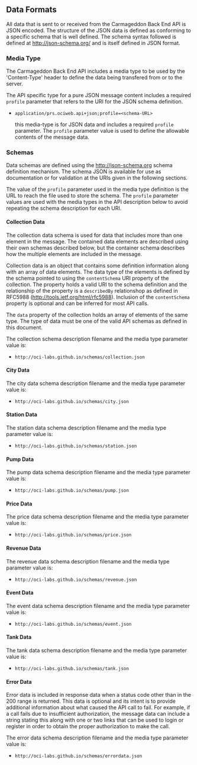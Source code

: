 
## Data Formats

All data that is sent to or received from the Carmageddon Back End API
is JSON encoded.  The structure of the JSON data is defined as conforming
to a specific schema that is well defined.  The schema syntax followed is
defined at http://json-schema.org/ and is itself defined in JSON format.

### Media Type

The Carmageddon Back End API includes a media type to be used by the
'Content-Type' header to define the data being transfered from or to
the server.

The API specific type for a pure JSON message content includes a required
`profile` parameter that refers to the URI for the JSON schema definition.

* `application/prs.ociweb.api+json;profile=<schema-URL>`

    this media-type is for JSON data and includes a required `profile`
    parameter.  The `profile` parameter value is used to define the
    allowable contents of the message data. 

### Schemas

Data schemas are defined using the http://json-schema.org schema
definition mechanism.  The schema JSON is available for use as
documentation or for validation at the URIs given in the following
sections.

The value of the `profile` parameter used in the media type definition
is the URL to reach the file used to store the schema.  The `profile`
parameter values are used with the media types in the API description
below to avoid repeating the schema description for each URI.

#### Collection Data

The collection data schema is used for data that includes more than one
element in the message.  The contained data elements are described using
their own schemas described below, but the container schema describes how
the multiple elements are included in the message.

Collection data is an object that contains some definition information
along with an array of data elements.  The data type of the elements is
defined by the schema pointed to using the `contentSchema` URI property of
the collection.  The property holds a valid URI to the schema definition
and the relationship of the property is a `describedBy` relationshop as
defined in RFC5988 (http://tools.ietf.org/html/rfc5988).  Inclusion of
the `contentSchema` property is optional and can be inferred for most API
calls.

The `data` property of the collection holds an array of elements of the
same type.  The type of data must be one of the valid API schemas as
defined in this document.

The collection schema description filename and the media type parameter
value is:

* `http://oci-labs.github.io/schemas/collection.json`

<!-- include(../schemas/collection.json) -->

#### City Data

The city data schema description filename and the media type parameter
value is:

* `http://oci-labs.github.io/schemas/city.json`

<!-- include(../schemas/city.json) -->

#### Station Data

The station data schema description filename and the media type parameter
value is:

* `http://oci-labs.github.io/schemas/station.json`

<!-- include(../schemas/station.json) -->

#### Pump Data

The pump data schema description filename and the media type parameter
value is:

* `http://oci-labs.github.io/schemas/pump.json`

<!-- include(../schemas/pump.json) -->

#### Price Data

The price data schema description filename and the media type parameter
value is:

* `http://oci-labs.github.io/schemas/price.json`

<!-- include(../schemas/price.json) -->

#### Revenue Data

The revenue data schema description filename and the media type parameter
value is:

* `http://oci-labs.github.io/schemas/revenue.json`

<!-- include(../schemas/revenue.json) -->

#### Event Data

The event data schema description filename and the media type parameter
value is:

* `http://oci-labs.github.io/schemas/event.json`

<!-- include(../schemas/event.json) -->

#### Tank Data

The tank data schema description filename and the media type parameter
value is:

* `http://oci-labs.github.io/schemas/tank.json`

<!-- include(../schemas/tank.json) -->

#### Error Data

Error data is included in response data when a status code other than
in the 200 range is returned.  This data is optional and its intent is to
provide additional information about what caused the API call to fail.
For example, if a call fails due to insufficient authorization, the
message data can include a string stating this along with one or two
links that can be used to login or register in order to obtain the proper
authorization to make the call.

The error data schema description filename and the media type parameter
value is:

* `http://oci-labs.github.io/schemas/errordata.json`

<!-- include(../schemas/errordata.json) -->


